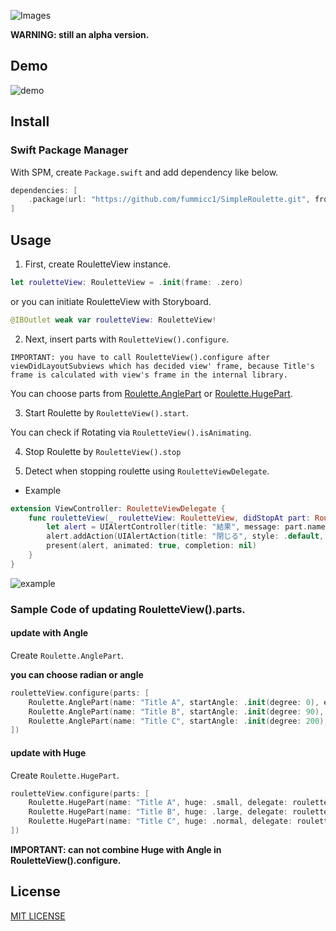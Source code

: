 ![Images](https://github.com/fummicc1/SimpleRoulette/blob/master/Assets/SimpleRoulette.png)

**WARNING: still an alpha version.**

## Demo

![demo](https://github.com/fummicc1/SimpleRoulette/blob/master/Assets/demo_0_0_2.gif)

## Install

### Swift Package Manager
With SPM, create `Package.swift` and add dependency like below.
```swift
dependencies: [
    .package(url: "https://github.com/fummicc1/SimpleRoulette.git", from: "0.0.3")
]
```

## Usage

1. First, create RouletteView instance.

```swift
let rouletteView: RouletteView = .init(frame: .zero)
```

or you can initiate RouletteView with Storyboard.

```swift
@IBOutlet weak var rouletteView: RouletteView!
```

2. Next, insert parts with `RouletteView().configure`.

`IMPORTANT: you have to call RouletteView().configure after viewDidLayoutSubviews which has decided view' frame, because Title's frame is calculated with view's frame in the internal library.`

You can choose parts from [Roulette.AnglePart](https://github.com/fummicc1/SimpleRoulette/blob/master/SimpleRoulette/Source/RoulettePart.swift) or [Roulette.HugePart](https://github.com/fummicc1/SimpleRoulette/blob/master/SimpleRoulette/Source/RoulettePart.swift).

3. Start Roulette by `RouletteView().start`.

You can check if Rotating via `RouletteView().isAnimating`.

4. Stop Roulette by `RouletteView().stop`

5. Detect when stopping roulette using `RouletteViewDelegate`.

- Example

```swift
extension ViewController: RouletteViewDelegate {
    func rouletteView(_ rouletteView: RouletteView, didStopAt part: RoulettePartType) {
        let alert = UIAlertController(title: "結果", message: part.name, preferredStyle: .alert)
        alert.addAction(UIAlertAction(title: "閉じる", style: .default, handler: nil))
        present(alert, animated: true, completion: nil)
    }
}
```

![example](https://github.com/fummicc1/SimpleRoulette/blob/master/Assets/Alert.jpeg)

### Sample Code of updating RouletteView().parts.

#### update with Angle
Create `Roulette.AnglePart`.

**you can choose radian or angle**


```swift
rouletteView.configure(parts: [
    Roulette.AnglePart(name: "Title A", startAngle: .init(degree: 0), endAngle: .init(degree: 90), index: 0),
    Roulette.AnglePart(name: "Title B", startAngle: .init(degree: 90), endAngle: .init(degree: 200), index: 1),
    Roulette.AnglePart(name: "Title C", startAngle: .init(degree: 200), endAngle: .init(degree: 360), index: 2)
])
```

#### update with Huge

Create `Roulette.HugePart`.

```swift
rouletteView.configure(parts: [
    Roulette.HugePart(name: "Title A", huge: .small, delegate: rouletteView, index: 0),
    Roulette.HugePart(name: "Title B", huge: .large, delegate: rouletteView, index: 1),
    Roulette.HugePart(name: "Title C", huge: .normal, delegate: rouletteView, index: 2),
])
```

**IMPORTANT: can not combine Huge with Angle in RouletteView().configure.**


## License
[MIT LICENSE](https://github.com/fummicc1/SimpleRoulette/blob/master/LICENSE)